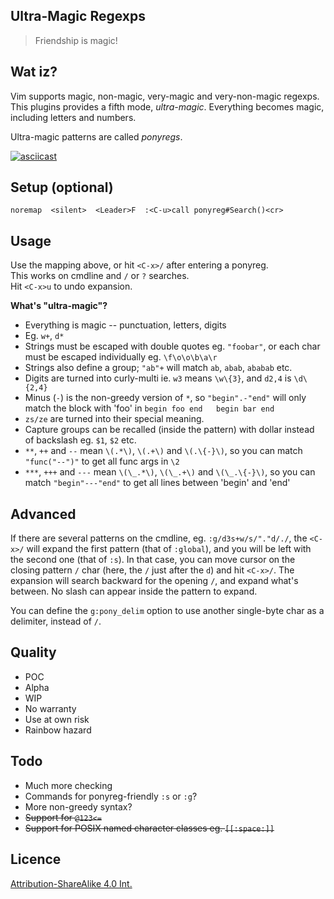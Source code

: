 Ultra-Magic Regexps
--------------------

> Friendship is magic!

Wat iz?
--------
Vim supports magic, non-magic, very-magic and very-non-magic regexps.
This plugins provides a fifth mode, *ultra-magic*.
Everything becomes magic, including letters and numbers.

Ultra-magic patterns are called *ponyregs*.

[![asciicast](https://asciinema.org/a/YUjrDXg5NFZp7v3p97YqYGPDa.png)](https://asciinema.org/a/YUjrDXg5NFZp7v3p97YqYGPDa)

Setup (optional)
-----------------
`noremap  <silent>  <Leader>F  :<C-u>call ponyreg#Search()<cr>`

Usage
------
Use the mapping above, or hit `<C-x>/` after entering a ponyreg.  
This works on cmdline and `/` or `?` searches.  
Hit `<C-x>u` to undo expansion.

**What's "ultra-magic"?**
- Everything is magic -- punctuation, letters, digits
- Eg. `w+`, `d*`
- Strings must be escaped with double quotes eg. `"foobar"`, or each char must be escaped individually eg. `\f\o\o\b\a\r`
- Strings also define a group; `"ab"+` will match `ab`, `abab`, `ababab` etc.
- Digits are turned into curly-multi ie. `w3` means `\w\{3}`, and `d2,4` is `\d\{2,4}`
- Minus (`-`) is the non-greedy version of `*`, so `"begin".-"end"` will only match the block with 'foo' in `begin foo end   begin bar end`
- `zs/ze` are turned into their special meaning.
- Capture groups can be recalled (inside the pattern) with dollar instead of backslash eg. `$1`, `$2` etc.
- `**`, `++` and `--` mean `\(.*\)`, `\(.+\)` and `\(.\{-}\)`, so you can match `"func("--")"` to get all func args in `\2`
- `***`, `+++` and `---` mean `\(\_.*\)`, `\(\_.+\)` and `\(\_.\{-}\)`, so you can match `"begin"---"end"` to get all lines between 'begin' and 'end'

Advanced
---------
If there are several patterns on the cmdline, eg. `:g/d3s+w/s/"."d/./`, the
`<C-x>/` will expand the first pattern (that of `:global`), and you will be
left with the second one (that of `:s`). In that case, you can move cursor on the
closing pattern `/` char (here, the `/` just after the `d`) and hit `<C-x>/`.
The expansion will search backward for the opening `/`, and expand what's between.
No slash can appear inside the pattern to expand.

You can define the `g:pony_delim` option to use another single-byte char as a delimiter, instead of `/`.

Quality
--------
- POC
- Alpha
- WIP
- No warranty
- Use at own risk
- Rainbow hazard

Todo
-----
- Much more checking
- Commands for ponyreg-friendly `:s` or `:g`?
- More non-greedy syntax?
- <s>Support for `@123<=`</s>
- <s>Support for POSIX named character classes eg. `[[:space:]]`</s>

Licence
--------
[Attribution-ShareAlike 4.0 Int.](https://creativecommons.org/licenses/by-sa/4.0/)

